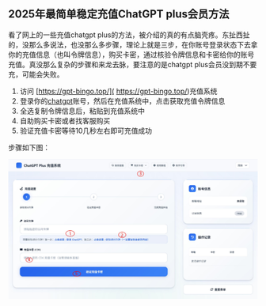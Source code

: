 ## 2025年最简单稳定充值ChatGPT plus会员方法

看了网上的一些充值chatgpt plus的方法，被介绍的真的有点脑壳疼。东扯西扯的，没那么多说法，也没那么多步骤，理论上就是三步，在你账号登录状态下去拿你的充值信息（也叫令牌信息），购买卡密，通过核验令牌信息和卡密给你的账号充值。真没那么复杂的步骤和来龙去脉，要注意的是chatgpt plus会员没到期不要充，可能会失败。

1. 访问 [https://gpt-bingo.top/]( https://gpt-bingo.top/)充值系统
2. 登录你的[chatgpt](https://chatgpt.com/)账号，然后在充值系统中，点击获取充值令牌信息
3. 全选复制令牌信息后，粘贴到充值系统中
4. 自助购买卡密或者找客服购买
5. 验证充值卡密等待10几秒左右即可充值成功

步骤如下图：

![10060](https://github.com/DBEast/chatgpt-plus/blob/main/10060.jpg)

